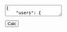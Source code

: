 

<script>
    function calc() {
        const data = JSON.parse(document.getElementById("inputJson").value);

        try {
            validateInput(data);
        } catch (error) {
            document.getElementById("error").innerText = error;
        }
    }

    function validateInput(data) {
        if (typeof data.users !== "object") {
            throw "'users' key must be an object";
        }

        for (const user in data.users) {
            if (typeof data.users[user] !== "number") {
                throw `User '${user}' must be an array`;
            }

            if (data.users[user] < 0) {
                throw `User '${user}' must have a positive units limit`;
            }
        }

        if (typeof data.issues !== "object") {
            throw "'issues' key must be an array";
        }

        for (const issue of data.issues) {
            if (typeof issue !== "object") {
                throw "Issues must be objects";
            }

            if (typeof issue.name !== "string") {
                throw "Issues must have a 'name'";
            }

            if (typeof issue.users !== "object") {
                throw "'issues.users' must be an object";
            }

            for (const user in issue.users) {
                if (typeof issue.users[user] !== "number") {
                    throw `User '${user}' in issue must be a number`;
                }

                if (issue.users[user] < 0) {
                    throw `User '${user}' in issue must have a positive units estimation`;
                }
            }
        }
    }
</script>

<textarea id="inputJson">
{
    "users": {
        "ivancea": 5,
        "user2": 7
    },
    "issues": [
        {
            "name": "ISSUE 1",
            "users": {
                "ivancea": 2,
                "user2" 5
            }
        },
        {
            "name": "ISSUE 2",
            "users": {
                "user2": 3
            }
        },
        {
            "name": "ISSUE 3"
            "users": {
                "ivancea": 4,
                "user2": 4
            }
        }
    ]
}
</textarea>
<button onClick="calc()">Calc</button>

<div id="error" style="color: red;"></div>